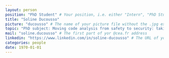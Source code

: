 ```yaml
---
layout: person
position: "PhD Student" # Your position, i.e. either "Intern", "PhD Student", "Postdoc" or "Tenured Researcher"
title: "Soline Ducousso" 
picture: "ducousso" # The name of your picture file without the .jpg extension
topic: "PhD subject: Moving code analysis from safety to security: taking the attacker model into account" # For interns, PhD students and postdocs, briefly describe your research topic (tenured researchers should remove this line)
mail: "soline.ducousso" # The first part of yor @cea.fr address
linkedin: "https://www.linkedin.com/in/soline-ducousso" # The URL of your Linkedin page if you have one, otherwise remove the line
categories: people
date: 1970-01-01
---
```

